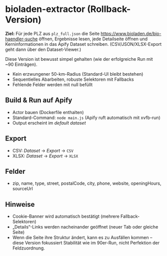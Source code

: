 # bioladen-extractor (Rollback-Version)

**Ziel:** Für jede PLZ aus `plz_full.json` die Seite
https://www.bioladen.de/bio-haendler-suche öffnen, Ergebnisse lesen, jede
Detailseite öffnen und Kerninformationen in das Apify Dataset schreiben.
(CSV/JSON/XLSX-Export geht dann über den Dataset-Viewer.)

Diese Version ist bewusst simpel gehalten (wie der erfolgreiche Run mit ~90 Einträgen).
- Kein erzwungener 50-km-Radius (Standard-UI bleibt bestehen)
- Sequentielles Abarbeiten, robuste Selektoren mit Fallbacks
- Fehlende Felder werden mit null befüllt

## Build & Run auf Apify
- Actor bauen (Dockerfile enthalten)
- Standard-Command: `node main.js` (Apify ruft automatisch mit xvfb-run)
- Output erscheint im *default dataset*

## Export
- CSV: *Dataset* → *Export* → `CSV`
- XLSX: *Dataset* → *Export* → `XLSX`

## Felder
- zip, name, type, street, postalCode, city, phone, website, openingHours, sourceUrl

## Hinweise
- Cookie-Banner wird automatisch bestätigt (mehrere Fallback-Selektoren)
- „Details“-Links werden nacheinander geöffnet (neuer Tab oder gleiche Seite)
- Wenn die Seite ihre Struktur ändert, kann es zu Ausfällen kommen – diese Version
  fokussiert Stabilität wie im 90er-Run, nicht Perfektion der Feldzuordnung.
